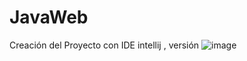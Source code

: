 # JavaWeb
Creación del Proyecto con IDE   intellij , versión 
![image](https://user-images.githubusercontent.com/128232148/233503876-7976201b-3394-4e68-a320-31bf70293839.png)
